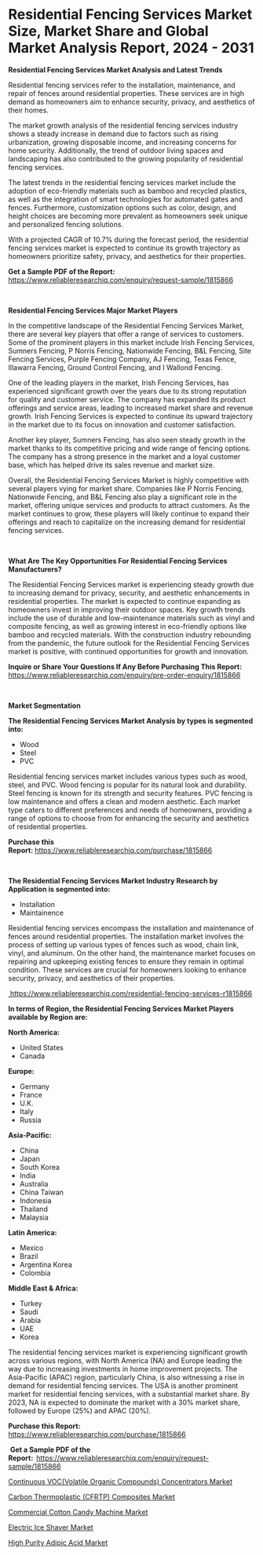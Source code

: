 <p><h1>Residential Fencing Services Market Size, Market Share and Global Market Analysis Report, 2024 - 2031</h1></p><p><strong>Residential Fencing Services Market Analysis and Latest Trends</strong></p>
<p><p>Residential fencing services refer to the installation, maintenance, and repair of fences around residential properties. These services are in high demand as homeowners aim to enhance security, privacy, and aesthetics of their homes.</p><p>The market growth analysis of the residential fencing services industry shows a steady increase in demand due to factors such as rising urbanization, growing disposable income, and increasing concerns for home security. Additionally, the trend of outdoor living spaces and landscaping has also contributed to the growing popularity of residential fencing services.</p><p>The latest trends in the residential fencing services market include the adoption of eco-friendly materials such as bamboo and recycled plastics, as well as the integration of smart technologies for automated gates and fences. Furthermore, customization options such as color, design, and height choices are becoming more prevalent as homeowners seek unique and personalized fencing solutions.</p><p>With a projected CAGR of 10.7% during the forecast period, the residential fencing services market is expected to continue its growth trajectory as homeowners prioritize safety, privacy, and aesthetics for their properties.</p></p>
<p><strong>Get a Sample PDF of the Report:&nbsp;</strong> <a href="https://www.reliableresearchiq.com/enquiry/request-sample/1815866">https://www.reliableresearchiq.com/enquiry/request-sample/1815866</a></p>
<p>&nbsp;</p>
<p><strong>Residential Fencing Services Major Market Players</strong></p>
<p><p>In the competitive landscape of the Residential Fencing Services Market, there are several key players that offer a range of services to customers. Some of the prominent players in this market include Irish Fencing Services, Sumners Fencing, P Norris Fencing, Nationwide Fencing, B&L Fencing, Site Fencing Services, Purple Fencing Company, AJ Fencing, Texas Fence, Illawarra Fencing, Ground Control Fencing, and I Wallond Fencing.</p><p>One of the leading players in the market, Irish Fencing Services, has experienced significant growth over the years due to its strong reputation for quality and customer service. The company has expanded its product offerings and service areas, leading to increased market share and revenue growth. Irish Fencing Services is expected to continue its upward trajectory in the market due to its focus on innovation and customer satisfaction.</p><p>Another key player, Sumners Fencing, has also seen steady growth in the market thanks to its competitive pricing and wide range of fencing options. The company has a strong presence in the market and a loyal customer base, which has helped drive its sales revenue and market size.</p><p>Overall, the Residential Fencing Services Market is highly competitive with several players vying for market share. Companies like P Norris Fencing, Nationwide Fencing, and B&L Fencing also play a significant role in the market, offering unique services and products to attract customers. As the market continues to grow, these players will likely continue to expand their offerings and reach to capitalize on the increasing demand for residential fencing services.</p></p>
<p>&nbsp;</p>
<p><strong>What Are The Key Opportunities For Residential Fencing Services Manufacturers?</strong></p>
<p><p>The Residential Fencing Services market is experiencing steady growth due to increasing demand for privacy, security, and aesthetic enhancements in residential properties. The market is expected to continue expanding as homeowners invest in improving their outdoor spaces. Key growth trends include the use of durable and low-maintenance materials such as vinyl and composite fencing, as well as growing interest in eco-friendly options like bamboo and recycled materials. With the construction industry rebounding from the pandemic, the future outlook for the Residential Fencing Services market is positive, with continued opportunities for growth and innovation.</p></p>
<p><strong>Inquire or Share Your Questions If Any Before Purchasing This Report:</strong> <a href="https://www.reliableresearchiq.com/enquiry/pre-order-enquiry/1815866">https://www.reliableresearchiq.com/enquiry/pre-order-enquiry/1815866</a></p>
<p>&nbsp;</p>
<p><strong>Market Segmentation</strong></p>
<p><strong>The Residential Fencing Services Market Analysis by types is segmented into:</strong></p>
<p><ul><li>Wood</li><li>Steel</li><li>PVC</li></ul></p>
<p><p>Residential fencing services market includes various types such as wood, steel, and PVC. Wood fencing is popular for its natural look and durability. Steel fencing is known for its strength and security features. PVC fencing is low maintenance and offers a clean and modern aesthetic. Each market type caters to different preferences and needs of homeowners, providing a range of options to choose from for enhancing the security and aesthetics of residential properties.</p></p>
<p><strong>Purchase this Report:&nbsp;</strong><a href="https://www.reliableresearchiq.com/purchase/1815866">https://www.reliableresearchiq.com/purchase/1815866</a></p>
<p>&nbsp;</p>
<p><strong>The Residential Fencing Services Market Industry Research by Application is segmented into:</strong></p>
<p><ul><li>Installation</li><li>Maintainence</li></ul></p>
<p><p>Residential fencing services encompass the installation and maintenance of fences around residential properties. The installation market involves the process of setting up various types of fences such as wood, chain link, vinyl, and aluminum. On the other hand, the maintenance market focuses on repairing and upkeeping existing fences to ensure they remain in optimal condition. These services are crucial for homeowners looking to enhance security, privacy, and aesthetics of their properties.</p></p>
<p><a href="https://www.reliableresearchiq.com/residential-fencing-services-r1815866">&nbsp;https://www.reliableresearchiq.com/residential-fencing-services-r1815866</a></p>
<p><strong>In terms of Region, the Residential Fencing Services Market Players available by Region are:</strong></p>
<p>
    <p> <strong> North America: </strong>
        <ul>
            <li>United States</li>
            <li>Canada</li>
        </ul>
        </p> 
    <p> <strong> Europe: </strong>
        <ul>
            <li>Germany</li>
            <li>France</li>
            <li>U.K.</li>
            <li>Italy</li>
            <li>Russia</li>
        </ul>
        </p> 
    <p> <strong> Asia-Pacific: </strong>
        <ul>
            <li>China</li>
            <li>Japan</li>
            <li>South Korea</li>
            <li>India</li>
            <li>Australia</li>
            <li>China Taiwan</li>
            <li>Indonesia</li>
            <li>Thailand</li>
            <li>Malaysia</li>
        </ul>
        </p> 
    <p> <strong> Latin America: </strong>
        <ul>
            <li>Mexico</li>
            <li>Brazil</li>
            <li>Argentina Korea</li>
            <li>Colombia</li>
        </ul>
        </p> 
    <p> <strong> Middle East & Africa: </strong>
        <ul>
            <li>Turkey</li>
            <li>Saudi</li>
            <li>Arabia</li>
            <li>UAE</li>
            <li>Korea</li>
        </ul>
    </p>
    </p>
<p><p>The residential fencing services market is experiencing significant growth across various regions, with North America (NA) and Europe leading the way due to increasing investments in home improvement projects. The Asia-Pacific (APAC) region, particularly China, is also witnessing a rise in demand for residential fencing services. The USA is another prominent market for residential fencing services, with a substantial market share. By 2023, NA is expected to dominate the market with a 30% market share, followed by Europe (25%) and APAC (20%).</p></p>
<p><strong>Purchase this Report: </strong><a href="https://www.reliableresearchiq.com/purchase/1815866">https://www.reliableresearchiq.com/purchase/1815866</a></p>
<p>&nbsp;<strong>Get a Sample PDF of the Report:&nbsp;&nbsp;</strong><a href="https://www.reliableresearchiq.com/enquiry/request-sample/1815866">https://www.reliableresearchiq.com/enquiry/request-sample/1815866</a></p>
<p><strong></strong></p>
<p><p><a href="https://medium.com/@nathalelly87957/continuous-voc-volatile-organic-compounds-concentrators-market-size-share-analysis-growth-58c41cb79c1d">Continuous VOC(Volatile Organic Compounds) Concentrators Market</a></p><p><a href="https://medium.com/@jakobeblake51/global-carbon-thermoplastic-cfrtp-composites-market-is-projected-to-grow-at-a-cagr-of-5-1-c69ed43c9c35">Carbon Thermoplastic (CFRTP) Composites Market</a></p><p><a href="https://github.com/kishanagarner91/Market-Research-Report-List-1/blob/main/commercial-cotton-candy-machine-market.md">Commercial Cotton Candy Machine Market</a></p><p><a href="https://github.com/hrhzhypq19/Market-Research-Report-List-1/blob/main/electric-ice-shaver-market.md">Electric Ice Shaver Market</a></p><p><a href="https://medium.com/@rontayewer0/insights-into-the-high-purity-adipic-acid-market-size-which-is-expanding-with-a-13-8-b47ada80f664">High Purity Adipic Acid Market</a></p></p>